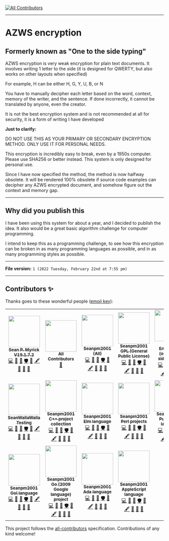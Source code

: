 
<!-- ALL-CONTRIBUTORS-BADGE:START - Do not remove or modify this section -->
[![All Contributors](https://img.shields.io/badge/all_contributors-18-orange.svg?style=flat-square)](#contributors-)
<!-- ALL-CONTRIBUTORS-BADGE:END -->
***

# AZWS encryption

## Formerly known as "One to the side typing"

AZWS encryption is very weak encryption for plain text documents. It involves writing 1 letter to the side (it is designed for QWERTY, but also works on other layouts when specified)

For example, H can be either H, G, Y, U, B, or N

You have to manually decipher each letter based on the word, context, memory of the writer, and the sentence. If done incorrectly, it cannot be translated by anyone, even the creator.

It is not the best encryption system and is not recommended at all for security, it is a form of writing I have developed

**Just to clarify:**

DO NOT USE THIS AS YOUR PRIMARY OR SECONDARY ENCRYPTION METHOD. ONLY USE IT FOR PERSONAL NEEDS.

This encryption is incredibly easy to break, even by a 1950s computer. Please use SHA256 or better instead. This system is only designed for personal use.

Since I have now specified the method, the method is now halfway obsolete. It will be rendered 100% obsolete if source code examples can decipher any AZWS encrypted document, and somehow figure out the context and memory gap.

***

## Why did you publish this

I have been using this system for about a year, and I decided to publish the idea. It also would be a great basic algorithm challenge for computer programming.

I intend to keep this as a programming challenge, to see how this encryption can be broken in as many programming languages as possible, and in as many programming styles as possible.

***

**File version:** `1 (2022 Tuesday, February 22nd at 7:55 pm)`

***

## Contributors ✨

Thanks goes to these wonderful people ([emoji key](https://allcontributors.org/docs/en/emoji-key)):

<!-- ALL-CONTRIBUTORS-LIST:START - Do not remove or modify this section -->
<!-- prettier-ignore-start -->
<!-- markdownlint-disable -->
<table>
  <tr>
    <td align="center"><a href="https://gist.github.com/seanpm2001/7e40a0e13c066a57577d8200b1afc6a3"><img src="https://avatars.githubusercontent.com/u/65933340?v=4?s=100" width="100px;" alt=""/><br /><sub><b>Sean P. Myrick V19.1.7.2</b></sub></a><br /><a href="https://github.com/seanpm2001/AZWS_Encryption/commits?author=seanpm2001" title="Code">💻</a> <a href="https://github.com/seanpm2001/AZWS_Encryption/commits?author=seanpm2001" title="Documentation">📖</a> <a href="#projectManagement-seanpm2001" title="Project Management">📆</a> <a href="#security-seanpm2001" title="Security">🛡️</a> <a href="#data-seanpm2001" title="Data">🔣</a> <a href="#content-seanpm2001" title="Content">🖋</a> <a href="#design-seanpm2001" title="Design">🎨</a> <a href="#maintenance-seanpm2001" title="Maintenance">🚧</a> <a href="#ideas-seanpm2001" title="Ideas, Planning, & Feedback">🤔</a></td>
    <td align="center"><a href="https://allcontributors.org"><img src="https://avatars.githubusercontent.com/u/46410174?v=4?s=100" width="100px;" alt=""/><br /><sub><b>All Contributors</b></sub></a><br /><a href="https://github.com/seanpm2001/AZWS_Encryption/commits?author=all-contributors" title="Documentation">📖</a></td>
    <td align="center"><a href="https://github.com/seanpm2001/"><img src="https://avatars.githubusercontent.com/u/71843643?v=4?s=100" width="100px;" alt=""/><br /><sub><b>Seanpm2001 (All)</b></sub></a><br /><a href="https://github.com/seanpm2001/AZWS_Encryption/commits?author=seanpm2001-all" title="Code">💻</a> <a href="https://github.com/seanpm2001/AZWS_Encryption/commits?author=seanpm2001-all" title="Documentation">📖</a> <a href="#projectManagement-seanpm2001-all" title="Project Management">📆</a> <a href="#security-seanpm2001-all" title="Security">🛡️</a> <a href="#data-seanpm2001-all" title="Data">🔣</a> <a href="#content-seanpm2001-all" title="Content">🖋</a> <a href="#design-seanpm2001-all" title="Design">🎨</a> <a href="#maintenance-seanpm2001-all" title="Maintenance">🚧</a> <a href="#ideas-seanpm2001-all" title="Ideas, Planning, & Feedback">🤔</a></td>
    <td align="center"><a href="https://github.com/Seanpm2001-GPL"><img src="https://avatars.githubusercontent.com/u/86742875?v=4?s=100" width="100px;" alt=""/><br /><sub><b>Seanpm2001 GPL (General Public License)</b></sub></a><br /><a href="https://github.com/seanpm2001/AZWS_Encryption/commits?author=seanpm2001-GPL" title="Code">💻</a> <a href="https://github.com/seanpm2001/AZWS_Encryption/commits?author=seanpm2001-GPL" title="Documentation">📖</a> <a href="#projectManagement-seanpm2001-GPL" title="Project Management">📆</a> <a href="#security-seanpm2001-GPL" title="Security">🛡️</a> <a href="#data-seanpm2001-GPL" title="Data">🔣</a> <a href="#content-seanpm2001-GPL" title="Content">🖋</a> <a href="#design-seanpm2001-GPL" title="Design">🎨</a> <a href="#maintenance-seanpm2001-GPL" title="Maintenance">🚧</a> <a href="#ideas-seanpm2001-GPL" title="Ideas, Planning, & Feedback">🤔</a></td>
    <td align="center"><a href="https://github.com/AZWS-Encryption"><img src="https://avatars.githubusercontent.com/u/103292604?v=4?s=100" width="100px;" alt=""/><br /><sub><b>AZWS Encryption (one to the side typing)</b></sub></a><br /><a href="https://github.com/seanpm2001/AZWS_Encryption/commits?author=AZWS-Encryption" title="Code">💻</a> <a href="https://github.com/seanpm2001/AZWS_Encryption/commits?author=AZWS-Encryption" title="Documentation">📖</a> <a href="#projectManagement-AZWS-Encryption" title="Project Management">📆</a> <a href="#security-AZWS-Encryption" title="Security">🛡️</a> <a href="#data-AZWS-Encryption" title="Data">🔣</a> <a href="#content-AZWS-Encryption" title="Content">🖋</a> <a href="#design-AZWS-Encryption" title="Design">🎨</a> <a href="#maintenance-AZWS-Encryption" title="Maintenance">🚧</a> <a href="#ideas-AZWS-Encryption" title="Ideas, Planning, & Feedback">🤔</a></td>
    <td align="center"><a href="https://github.com/seanpm2001/PhD_In_PHP"><img src="https://avatars.githubusercontent.com/u/83985869?v=4?s=100" width="100px;" alt=""/><br /><sub><b>Seanpm2001 EDU</b></sub></a><br /><a href="https://github.com/seanpm2001/AZWS_Encryption/commits?author=seanpm2001-education" title="Code">💻</a> <a href="https://github.com/seanpm2001/AZWS_Encryption/commits?author=seanpm2001-education" title="Documentation">📖</a> <a href="#projectManagement-seanpm2001-education" title="Project Management">📆</a> <a href="#security-seanpm2001-education" title="Security">🛡️</a> <a href="#data-seanpm2001-education" title="Data">🔣</a> <a href="#content-seanpm2001-education" title="Content">🖋</a> <a href="#design-seanpm2001-education" title="Design">🎨</a> <a href="#maintenance-seanpm2001-education" title="Maintenance">🚧</a> <a href="#ideas-seanpm2001-education" title="Ideas, Planning, & Feedback">🤔</a></td>
    <td align="center"><a href="https://github.com/seanwallawalla-testing"><img src="https://avatars.githubusercontent.com/u/85586105?v=4?s=100" width="100px;" alt=""/><br /><sub><b>Seanpm2001 Testing</b></sub></a><br /><a href="https://github.com/seanpm2001/AZWS_Encryption/commits?author=seanpm2001-testing" title="Code">💻</a> <a href="https://github.com/seanpm2001/AZWS_Encryption/commits?author=seanpm2001-testing" title="Documentation">📖</a> <a href="#projectManagement-seanpm2001-testing" title="Project Management">📆</a> <a href="#security-seanpm2001-testing" title="Security">🛡️</a> <a href="#data-seanpm2001-testing" title="Data">🔣</a> <a href="#content-seanpm2001-testing" title="Content">🖋</a> <a href="#design-seanpm2001-testing" title="Design">🎨</a> <a href="#maintenance-seanpm2001-testing" title="Maintenance">🚧</a> <a href="#ideas-seanpm2001-testing" title="Ideas, Planning, & Feedback">🤔</a></td>
  </tr>
  <tr>
    <td align="center"><a href="https://github.com/seanpm2001/"><img src="https://avatars.githubusercontent.com/u/71898262?v=4?s=100" width="100px;" alt=""/><br /><sub><b>SeanWallaWalla Testing</b></sub></a><br /><a href="https://github.com/seanpm2001/AZWS_Encryption/commits?author=seanwallawalla-testing" title="Code">💻</a> <a href="https://github.com/seanpm2001/AZWS_Encryption/commits?author=seanwallawalla-testing" title="Documentation">📖</a> <a href="#projectManagement-seanwallawalla-testing" title="Project Management">📆</a> <a href="#security-seanwallawalla-testing" title="Security">🛡️</a> <a href="#data-seanwallawalla-testing" title="Data">🔣</a> <a href="#content-seanwallawalla-testing" title="Content">🖋</a> <a href="#design-seanwallawalla-testing" title="Design">🎨</a> <a href="#maintenance-seanwallawalla-testing" title="Maintenance">🚧</a> <a href="#ideas-seanwallawalla-testing" title="Ideas, Planning, & Feedback">🤔</a></td>
    <td align="center"><a href="https://en.wikipedia.org/wiki/C%2B%2B"><img src="https://avatars.githubusercontent.com/u/83990409?v=4?s=100" width="100px;" alt=""/><br /><sub><b>Seanpm2001 C++ project collection</b></sub></a><br /><a href="https://github.com/seanpm2001/AZWS_Encryption/commits?author=seanpm2001-CPP-lang" title="Code">💻</a> <a href="https://github.com/seanpm2001/AZWS_Encryption/commits?author=seanpm2001-CPP-lang" title="Documentation">📖</a> <a href="#projectManagement-seanpm2001-CPP-lang" title="Project Management">📆</a> <a href="#security-seanpm2001-CPP-lang" title="Security">🛡️</a> <a href="#data-seanpm2001-CPP-lang" title="Data">🔣</a> <a href="#content-seanpm2001-CPP-lang" title="Content">🖋</a> <a href="#design-seanpm2001-CPP-lang" title="Design">🎨</a> <a href="#maintenance-seanpm2001-CPP-lang" title="Maintenance">🚧</a> <a href="#ideas-seanpm2001-CPP-lang" title="Ideas, Planning, & Feedback">🤔</a></td>
    <td align="center"><a href="https://github.com/elm"><img src="https://avatars.githubusercontent.com/u/94873709?v=4?s=100" width="100px;" alt=""/><br /><sub><b>Seanpm2001 Elm language</b></sub></a><br /><a href="https://github.com/seanpm2001/AZWS_Encryption/commits?author=seanpm2001-Elm-lang" title="Code">💻</a> <a href="https://github.com/seanpm2001/AZWS_Encryption/commits?author=seanpm2001-Elm-lang" title="Documentation">📖</a> <a href="#projectManagement-seanpm2001-Elm-lang" title="Project Management">📆</a> <a href="#security-seanpm2001-Elm-lang" title="Security">🛡️</a> <a href="#data-seanpm2001-Elm-lang" title="Data">🔣</a> <a href="#content-seanpm2001-Elm-lang" title="Content">🖋</a> <a href="#design-seanpm2001-Elm-lang" title="Design">🎨</a> <a href="#maintenance-seanpm2001-Elm-lang" title="Maintenance">🚧</a> <a href="#ideas-seanpm2001-Elm-lang" title="Ideas, Planning, & Feedback">🤔</a></td>
    <td align="center"><a href="https://github.com/seanpm2001/Perl_Harbor"><img src="https://avatars.githubusercontent.com/u/84095190?v=4?s=100" width="100px;" alt=""/><br /><sub><b>Seanpm2001 Perl projects</b></sub></a><br /><a href="https://github.com/seanpm2001/AZWS_Encryption/commits?author=seanpm2001-Perl-lang" title="Code">💻</a> <a href="https://github.com/seanpm2001/AZWS_Encryption/commits?author=seanpm2001-Perl-lang" title="Documentation">📖</a> <a href="#projectManagement-seanpm2001-Perl-lang" title="Project Management">📆</a> <a href="#security-seanpm2001-Perl-lang" title="Security">🛡️</a> <a href="#data-seanpm2001-Perl-lang" title="Data">🔣</a> <a href="#content-seanpm2001-Perl-lang" title="Content">🖋</a> <a href="#design-seanpm2001-Perl-lang" title="Design">🎨</a> <a href="#maintenance-seanpm2001-Perl-lang" title="Maintenance">🚧</a> <a href="#ideas-seanpm2001-Perl-lang" title="Ideas, Planning, & Feedback">🤔</a></td>
    <td align="center"><a href="https://github.com/Seanpm2001-PureBasic-lang"><img src="https://avatars.githubusercontent.com/u/93060266?v=4?s=100" width="100px;" alt=""/><br /><sub><b>Seanpm2001 PureBASIC language</b></sub></a><br /><a href="https://github.com/seanpm2001/AZWS_Encryption/commits?author=seanpm2001-PureBasic-lang" title="Code">💻</a> <a href="https://github.com/seanpm2001/AZWS_Encryption/commits?author=seanpm2001-PureBasic-lang" title="Documentation">📖</a> <a href="#projectManagement-seanpm2001-PureBasic-lang" title="Project Management">📆</a> <a href="#security-seanpm2001-PureBasic-lang" title="Security">🛡️</a> <a href="#data-seanpm2001-PureBasic-lang" title="Data">🔣</a> <a href="#content-seanpm2001-PureBasic-lang" title="Content">🖋</a> <a href="#design-seanpm2001-PureBasic-lang" title="Design">🎨</a> <a href="#maintenance-seanpm2001-PureBasic-lang" title="Maintenance">🚧</a> <a href="#ideas-seanpm2001-PureBasic-lang" title="Ideas, Planning, & Feedback">🤔</a></td>
    <td align="center"><a href="https://en.wikipedia.org/wiki/HTML5"><img src="https://avatars.githubusercontent.com/u/83990679?v=4?s=100" width="100px;" alt=""/><br /><sub><b>Seanpm2001 HTML5 projects</b></sub></a><br /><a href="https://github.com/seanpm2001/AZWS_Encryption/commits?author=seanpm2001-HTML5-lang" title="Code">💻</a> <a href="https://github.com/seanpm2001/AZWS_Encryption/commits?author=seanpm2001-HTML5-lang" title="Documentation">📖</a> <a href="#projectManagement-seanpm2001-HTML5-lang" title="Project Management">📆</a> <a href="#security-seanpm2001-HTML5-lang" title="Security">🛡️</a> <a href="#data-seanpm2001-HTML5-lang" title="Data">🔣</a> <a href="#content-seanpm2001-HTML5-lang" title="Content">🖋</a> <a href="#design-seanpm2001-HTML5-lang" title="Design">🎨</a> <a href="#maintenance-seanpm2001-HTML5-lang" title="Maintenance">🚧</a> <a href="#ideas-seanpm2001-HTML5-lang" title="Ideas, Planning, & Feedback">🤔</a></td>
    <td align="center"><a href="https://github.com/python/cpython"><img src="https://avatars.githubusercontent.com/u/83988524?v=4?s=100" width="100px;" alt=""/><br /><sub><b>Seanpm2001 Python projects</b></sub></a><br /><a href="https://github.com/seanpm2001/AZWS_Encryption/commits?author=seanpm2001-Python" title="Code">💻</a> <a href="https://github.com/seanpm2001/AZWS_Encryption/commits?author=seanpm2001-Python" title="Documentation">📖</a> <a href="#projectManagement-seanpm2001-Python" title="Project Management">📆</a> <a href="#security-seanpm2001-Python" title="Security">🛡️</a> <a href="#data-seanpm2001-Python" title="Data">🔣</a> <a href="#content-seanpm2001-Python" title="Content">🖋</a> <a href="#design-seanpm2001-Python" title="Design">🎨</a> <a href="#maintenance-seanpm2001-Python" title="Maintenance">🚧</a> <a href="#ideas-seanpm2001-Python" title="Ideas, Planning, & Feedback">🤔</a></td>
  </tr>
  <tr>
    <td align="center"><a href="https://en.wikipedia.org/wiki/Go!_(programming_language)#Conflict_with_Google"><img src="https://avatars.githubusercontent.com/u/85462615?v=4?s=100" width="100px;" alt=""/><br /><sub><b>Seanpm2001 Go! language</b></sub></a><br /><a href="https://github.com/seanpm2001/AZWS_Encryption/commits?author=seanpm2001-Go-lang" title="Code">💻</a> <a href="https://github.com/seanpm2001/AZWS_Encryption/commits?author=seanpm2001-Go-lang" title="Documentation">📖</a> <a href="#projectManagement-seanpm2001-Go-lang" title="Project Management">📆</a> <a href="#security-seanpm2001-Go-lang" title="Security">🛡️</a> <a href="#data-seanpm2001-Go-lang" title="Data">🔣</a> <a href="#content-seanpm2001-Go-lang" title="Content">🖋</a> <a href="#design-seanpm2001-Go-lang" title="Design">🎨</a> <a href="#maintenance-seanpm2001-Go-lang" title="Maintenance">🚧</a> <a href="#ideas-seanpm2001-Go-lang" title="Ideas, Planning, & Feedback">🤔</a></td>
    <td align="center"><a href="https://github.com/seanpm2001/Go-ogle"><img src="https://avatars.githubusercontent.com/u/84039431?v=4?s=100" width="100px;" alt=""/><br /><sub><b>Seanpm2001 Go (2009 Google language) project</b></sub></a><br /><a href="https://github.com/seanpm2001/AZWS_Encryption/commits?author=seanpm2001-GoogleGo-lang" title="Code">💻</a> <a href="https://github.com/seanpm2001/AZWS_Encryption/commits?author=seanpm2001-GoogleGo-lang" title="Documentation">📖</a> <a href="#projectManagement-seanpm2001-GoogleGo-lang" title="Project Management">📆</a> <a href="#security-seanpm2001-GoogleGo-lang" title="Security">🛡️</a> <a href="#data-seanpm2001-GoogleGo-lang" title="Data">🔣</a> <a href="#content-seanpm2001-GoogleGo-lang" title="Content">🖋</a> <a href="#design-seanpm2001-GoogleGo-lang" title="Design">🎨</a> <a href="#maintenance-seanpm2001-GoogleGo-lang" title="Maintenance">🚧</a> <a href="#ideas-seanpm2001-GoogleGo-lang" title="Ideas, Planning, & Feedback">🤔</a></td>
    <td align="center"><a href="https://github.com/seanpm2001/SNU_2D_ProgrammingTools_IDE_Ada"><img src="https://avatars.githubusercontent.com/u/85136315?v=4?s=100" width="100px;" alt=""/><br /><sub><b>Seanpm2001 Ada language</b></sub></a><br /><a href="https://github.com/seanpm2001/AZWS_Encryption/commits?author=seanpm2001-Ada-lang" title="Code">💻</a> <a href="https://github.com/seanpm2001/AZWS_Encryption/commits?author=seanpm2001-Ada-lang" title="Documentation">📖</a> <a href="#projectManagement-seanpm2001-Ada-lang" title="Project Management">📆</a> <a href="#security-seanpm2001-Ada-lang" title="Security">🛡️</a> <a href="#data-seanpm2001-Ada-lang" title="Data">🔣</a> <a href="#content-seanpm2001-Ada-lang" title="Content">🖋</a> <a href="#design-seanpm2001-Ada-lang" title="Design">🎨</a> <a href="#maintenance-seanpm2001-Ada-lang" title="Maintenance">🚧</a> <a href="#ideas-seanpm2001-Ada-lang" title="Ideas, Planning, & Feedback">🤔</a></td>
    <td align="center"><a href="https://developer.apple.com/library/archive/documentation/AppleScript/Conceptual/AppleScriptLangGuide/introduction/ASLR_intro.html"><img src="https://avatars.githubusercontent.com/u/84292940?v=4?s=100" width="100px;" alt=""/><br /><sub><b>Seanpm2001 AppleScript language</b></sub></a><br /><a href="https://github.com/seanpm2001/AZWS_Encryption/commits?author=seanpm2001-AppleScript-lang" title="Code">💻</a> <a href="https://github.com/seanpm2001/AZWS_Encryption/commits?author=seanpm2001-AppleScript-lang" title="Documentation">📖</a> <a href="#projectManagement-seanpm2001-AppleScript-lang" title="Project Management">📆</a> <a href="#security-seanpm2001-AppleScript-lang" title="Security">🛡️</a> <a href="#data-seanpm2001-AppleScript-lang" title="Data">🔣</a> <a href="#content-seanpm2001-AppleScript-lang" title="Content">🖋</a> <a href="#design-seanpm2001-AppleScript-lang" title="Design">🎨</a> <a href="#maintenance-seanpm2001-AppleScript-lang" title="Maintenance">🚧</a> <a href="#ideas-seanpm2001-AppleScript-lang" title="Ideas, Planning, & Feedback">🤔</a></td>
  </tr>
</table>

<!-- markdownlint-restore -->
<!-- prettier-ignore-end -->

<!-- ALL-CONTRIBUTORS-LIST:END -->

This project follows the [all-contributors](https://github.com/all-contributors/all-contributors) specification. Contributions of any kind welcome!